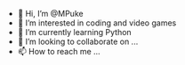 - 👋 Hi, I’m @MPuke
- 👀 I’m interested in coding and video games
- 🌱 I’m currently learning Python
- 💞️ I’m looking to collaborate on ...
- 📫 How to reach me ...

<!---
MPuke/MPuke is a ✨ special ✨ repository because its `README.md` (this file) appears on your GitHub profile.
You can click the Preview link to take a look at your changes.
--->
